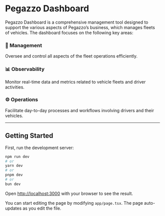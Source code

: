 # Pegazzo Dashboard

Pegazzo Dashboard is a comprehensive management tool designed to support the various aspects of Pegazzo’s business, which manages fleets of vehicles. The dashboard focuses on the following key areas:


### 🚛 Management  
Oversee and control all aspects of the fleet operations efficiently.

### 📊 Observability  
Monitor real-time data and metrics related to vehicle fleets and driver activities.

### ⚙️ Operations  
Facilitate day-to-day processes and workflows involving drivers and their vehicles.

---

## Getting Started

First, run the development server:

```bash
npm run dev
# or
yarn dev
# or
pnpm dev
# or
bun dev
```

Open [http://localhost:3000](http://localhost:3000) with your browser to see the result.

You can start editing the page by modifying `app/page.tsx`. The page auto-updates as you edit the file.


